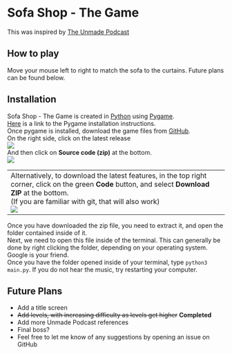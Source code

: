 <h1>Sofa Shop - The Game</h1>

<p>This was inspired by <a href = "https://www.unmade.fm">The Unmade Podcast</a></p>

<h2>How to play</h2>
Move your mouse left to right to match the sofa to the curtains. Future plans can be found below.
<h2>Installation</h2>
Sofa Shop - The Game is created in <a href="https://www.python.org">Python</a> using <a href="https://www.pygame.org/">Pygame</a>. <a href="https://www.pygame.org/wiki/GettingStarted"> <br>
Here</a> is a link to the Pygame installation instructions. <br>
Once pygame is installed, download the game files from <a href="https://www.github.com/ajernandes/SofaShop">GitHub</a>.<br>
On the right side, click on the latest release<br>
<img src="https://cdn.discordapp.com/attachments/801812172627640321/860522841471844362/unknown.png"><br>
And then click on <b>Source code (zip)</b> at the bottom.<br>
<img src="https://cdn.discordapp.com/attachments/801812172627640321/860522938255278080/unknown.png"><br>
<table css="border:1px solid white;">
<tr css="border:1px solid white;">
<td css="border:1px solid white;">
Alternatively, to download the latest features, in the top right corner, click on the green <b>Code</b> button, and select <b>Download ZIP</b> at the bottom. <br>(If you are familiar with git, that will also work)<br>
<img src="https://cdn.discordapp.com/attachments/801812172627640321/860335944561197086/unknown.png"><br>
</td>
</tr>
</table>
Once you have downloaded the zip file, you need to extract it, and open the folder contained inside of it.<br>
Next, we need to open this file inside of the terminal. This can generally be done by right clicking the folder, depending on your operating system. Google is your friend.<br>
Once you have the folder opened inside of your terminal, type <code>python3 main.py</code>. If you do not hear the music, try restarting your computer.<br>
<h2>Future Plans</h2>
<ul>
<li>Add a title screen</li>
<li><del>Add levels, with increasing difficulty as levels get higher</del> <b>Completed</b></li>
<li>Add more Unmade Podcast references</li>
<li>Final boss?</li>
<li>Feel free to let me know of any suggestions by opening an issue on GitHub</li>
</ul>